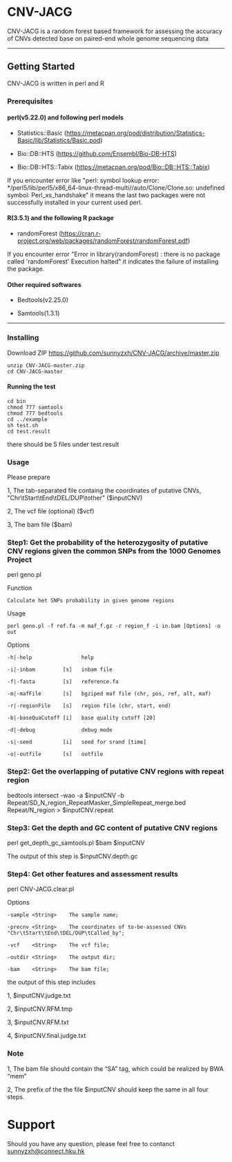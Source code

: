 # CNV-JACG
CNV-JACG is a random forest based framework for assessing the accuracy of CNVs detected base on paired-end whole genome sequencing data

***
## Getting Started
CNV-JACG is written in perl and R

### Prerequisites

#### perl(v5.22.0) and following perl models
* Statistics::Basic (https://metacpan.org/pod/distribution/Statistics-Basic/lib/Statistics/Basic.pod)

- Bio::DB::HTS (https://github.com/Ensembl/Bio-DB-HTS)

* Bio::DB::HTS::Tabix (https://metacpan.org/pod/Bio::DB::HTS::Tabix)

If you encounter error like "perl: symbol lookup error: */perl5/lib/perl5/x86_64-linux-thread-multi//auto/Clone/Clone.so: undefined symbol: Perl_xs_handshake"
it means the last two packages were not successfully installed in your current used perl.

#### R(3.5.1) and the following R package
* randomForest (https://cran.r-project.org/web/packages/randomForest/randomForest.pdf)

If you encounter error "Error in library(randomForest) : there is no package called 'randomForest' Execution halted"
it indicates the failure of installing the package.

#### Other required softwares
* Bedtools(v2.25.0)

- Samtools(1.3.1)

***
### Installing
Download ZIP https://github.com/sunnyzxh/CNV-JACG/archive/master.zip 
    
    unzip CNV-JACG-master.zip
    cd CNV-JACG-master

#### Running the test
    cd bin
    chmod 777 samtools
    chmod 777 bedtools
    cd ../example
    sh test.sh
    cd test.result
    
there should be 5 files under test.result

### Usage
Please prepare

1, The tab-separated file containg the coordinates of putative CNVs, "Chr\tStart\tEnd\tDEL/DUP\tother" ($inputCNV)

2, The vcf file (optional) ($vcf)

3, The bam file ($bam)

### Step1: Get the probability of the heterozygosity of putative CNV regions given the common SNPs from the 1000 Genomes Project
perl geno.pl

Function
    
    Calculate het SNPs probability in given genome regions

Usage
    
    perl geno.pl -f ref.fa -m maf_f.gz -r region_f -i in.bam [Options] -o out

Options
   
    -h|-help                help
    
    -i|-inbam         [s]   inbam file
    
    -f|-fasta         [s]   reference.fa
    
    -m|-mafFile       [s]   bgziped maf file (chr, pos, ref, alt, maf)
    
    -r|-regionFile    [s]   region file (chr, start, end)
    
    -b|-baseQuaCutoff [i]   base quality cutoff [20]
    
    -d|-debug               debug mode
    
    -s|-seed          [i]   seed for srand [time]
    
    -o|-outfile       [s]   outfile

### Step2: Get the overlapping of putative CNV regions with repeat region
bedtools intersect -wao -a $inputCNV -b Repeat/SD_N_region_RepeatMasker_SimpleRepeat_merge.bed Repeat/N_region > $inputCNV.repeat

### Step3: Get the depth and GC content of putative CNV regions
perl get_depth_gc_samtools.pl $bam $inputCNV

The output of this step is $inputCNV.depth.gc

### Step4: Get other features and assessment results
perl CNV-JACG.clear.pl

Options

    -sample <String>    The sample name;

    -precnv <String>    The coordinates of to-be-assessed CNVs "Chr\tStart\tEnd\tDEL/DUP\tCalled_by";

    -vcf    <String>    The vcf file;

    -outdir <String>    The output dir;

    -bam    <String>    The bam file;

the output of this step includes

1, $inputCNV.judge.txt

2, $inputCNV.RFM.tmp

3, $inputCNV.RFM.txt

4, $inputCNV.final.judge.txt

### Note
1, The bam file should contain the “SA” tag, which could be realized by BWA “mem”

2, The prefix of the the file $inputCNV should keep the same in all four steps.

# Support
Should you have any question, please feel free to contanct sunnyzxh@connect.hku.hk 
